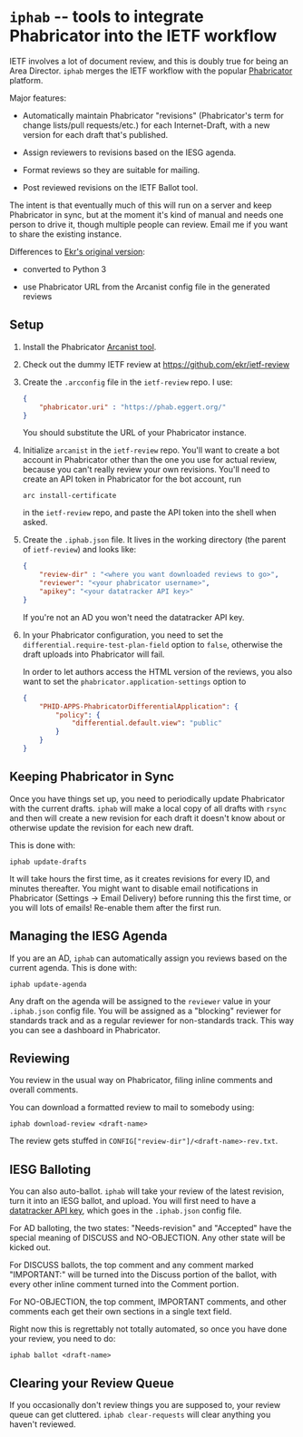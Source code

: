 # `iphab` -- tools to integrate Phabricator into the IETF workflow

IETF involves a lot of document review, and this is doubly true for being an
Area Director. `iphab` merges the IETF workflow with the popular
[Phabricator](https://phacility.com/phabricator/) platform.

Major features:

- Automatically maintain Phabricator "revisions" (Phabricator's term for change
  lists/pull requests/etc.) for each Internet-Draft, with a new version for each
  draft that's published.

- Assign reviewers to revisions based on the IESG agenda.

- Format reviews so they are suitable for mailing.

- Post reviewed revisions on the IETF Ballot tool.

The intent is that eventually much of this will run on a server and keep
Phabricator in sync, but at the moment it's kind of manual and needs one person
to drive it, though multiple people can review. Email me if you want to share
the existing instance.

Differences to [Ekr's original version](https://github.com/ekr/iphab):

- converted to Python 3

- use Phabricator URL from the Arcanist config file in the generated reviews

## Setup

1. Install the Phabricator [Arcanist
   tool](https://secure.phabricator.com/book/phabricator/article/arcanist/).

2. Check out the dummy IETF review at https://github.com/ekr/ietf-review

3. Create the `.arcconfig` file in the `ietf-review` repo. I use:

   ``` json
   {
       "phabricator.uri" : "https://phab.eggert.org/"
   }
   ```

   You should substitute the URL of your Phabricator instance.
  
4. Initialize `arcanist` in the `ietf-review` repo. You'll want to create a bot
   account in Phabricator other than the one you use for actual review, because
   you can't really review your own revisions. You'll need to create an API
   token in Phabricator for the bot account, run

   ``` shell
   arc install-certificate
   ```
  
   in the `ietf-review` repo, and paste the API token into the shell when asked.

5. Create the `.iphab.json` file. It lives in the working directory (the parent
   of `ietf-review`) and looks like:

   ``` json
   {
       "review-dir" : "<where you want downloaded reviews to go>",
       "reviewer": "<your phabricator username>",
       "apikey": "<your datatracker API key>"
   }
   ```

   If you're not an AD you won't need the datatracker API key.

6. In your Phabricator configuration, you need to set the
   `differential.require-test-plan-field` option to `false`, otherwise the draft
   uploads into Phabricator will fail.

   In order to let authors access the HTML version of the reviews, you also want
   to set the `phabricator.application-settings` option to

   ``` json
   {
       "PHID-APPS-PhabricatorDifferentialApplication": {
           "policy": {
               "differential.default.view": "public"
           }
       }
   }
   ```

## Keeping Phabricator in Sync

Once you have things set up, you need to periodically update Phabricator with
the current drafts. `iphab` will make a local copy of all drafts with `rsync`
and then will create a new revision for each draft it doesn't know about or
otherwise update the revision for each new draft.

This is done with:

``` shell
iphab update-drafts
```

It will take hours the first time, as it creates revisions for every ID, and
minutes thereafter. You might want to disable email notifications in Phabricator
(Settings -> Email Delivery) before running this the first time, or you will
lots of emails! Re-enable them after the first run.

## Managing the IESG Agenda

If you are an AD, `iphab` can automatically assign you reviews based on the
current agenda. This is done with:

``` shell
iphab update-agenda
```

Any draft on the agenda will be assigned to the `reviewer` value in your
`.iphab.json` config file. You will be assigned as a "blocking" reviewer for
standards track and as a regular reviewer for non-standards track. This way you
can see a dashboard in Phabricator.

## Reviewing

You review in the usual way on Phabricator, filing inline comments and overall
comments.

You can download a formatted review to mail to somebody using:

``` shell
iphab download-review <draft-name>
```

The review gets stuffed in `CONFIG["review-dir"]/<draft-name>-rev.txt`.

## IESG Balloting

You can also auto-ballot. `iphab` will take your review of the latest revision,
turn it into an IESG ballot, and upload.  You will first need to have a
[datatracker API key](https://datatracker.ietf.org/accounts/apikey), which goes
in the `.iphab.json` config file.

For AD balloting, the two states: "Needs-revision" and "Accepted" have the
special meaning of DISCUSS and NO-OBJECTION. Any other state will be kicked out.

For DISCUSS ballots, the top comment and any comment marked "IMPORTANT:" will be
turned into the Discuss portion of the ballot, with every other inline comment
turned into the Comment portion.

For NO-OBJECTION, the top comment, IMPORTANT comments, and other comments each
get their own sections in a single text field.

Right now this is regrettably not totally automated, so once you have done your
review, you need to do:

``` shell
iphab ballot <draft-name>
```

## Clearing your Review Queue

If you occasionally don't review things you are supposed to, your review queue
can get cluttered. `iphab clear-requests` will clear anything you haven't
reviewed.
